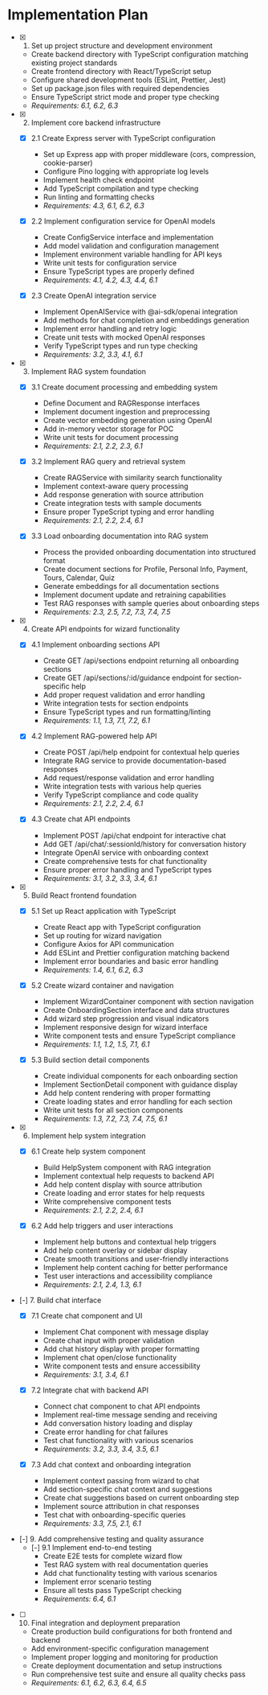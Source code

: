 # Implementation Plan

- [x] 1. Set up project structure and development environment
  - Create backend directory with TypeScript configuration matching existing project standards
  - Create frontend directory with React/TypeScript setup
  - Configure shared development tools (ESLint, Prettier, Jest)
  - Set up package.json files with required dependencies
  - Ensure TypeScript strict mode and proper type checking
  - _Requirements: 6.1, 6.2, 6.3_

- [x] 2. Implement core backend infrastructure
  - [x] 2.1 Create Express server with TypeScript configuration
    - Set up Express app with proper middleware (cors, compression, cookie-parser)
    - Configure Pino logging with appropriate log levels
    - Implement health check endpoint
    - Add TypeScript compilation and type checking
    - Run linting and formatting checks
    - _Requirements: 4.3, 6.1, 6.2, 6.3_

  - [x] 2.2 Implement configuration service for OpenAI models
    - Create ConfigService interface and implementation
    - Add model validation and configuration management
    - Implement environment variable handling for API keys
    - Write unit tests for configuration service
    - Ensure TypeScript types are properly defined
    - _Requirements: 4.1, 4.2, 4.3, 4.4, 6.1_

  - [x] 2.3 Create OpenAI integration service
    - Implement OpenAIService with @ai-sdk/openai integration
    - Add methods for chat completion and embeddings generation
    - Implement error handling and retry logic
    - Create unit tests with mocked OpenAI responses
    - Verify TypeScript types and run type checking
    - _Requirements: 3.2, 3.3, 4.1, 6.1_

- [x] 3. Implement RAG system foundation
  - [x] 3.1 Create document processing and embedding system
    - Define Document and RAGResponse interfaces
    - Implement document ingestion and preprocessing
    - Create vector embedding generation using OpenAI
    - Add in-memory vector storage for POC
    - Write unit tests for document processing
    - _Requirements: 2.1, 2.2, 2.3, 6.1_

  - [x] 3.2 Implement RAG query and retrieval system
    - Create RAGService with similarity search functionality
    - Implement context-aware query processing
    - Add response generation with source attribution
    - Create integration tests with sample documents
    - Ensure proper TypeScript typing and error handling
    - _Requirements: 2.1, 2.2, 2.4, 6.1_

  - [x] 3.3 Load onboarding documentation into RAG system
    - Process the provided onboarding documentation into structured format
    - Create document sections for Profile, Personal Info, Payment, Tours, Calendar, Quiz
    - Generate embeddings for all documentation sections
    - Implement document update and retraining capabilities
    - Test RAG responses with sample queries about onboarding steps
    - _Requirements: 2.3, 2.5, 7.2, 7.3, 7.4, 7.5_

- [x] 4. Create API endpoints for wizard functionality
  - [x] 4.1 Implement onboarding sections API
    - Create GET /api/sections endpoint returning all onboarding sections
    - Create GET /api/sections/:id/guidance endpoint for section-specific help
    - Add proper request validation and error handling
    - Write integration tests for section endpoints
    - Ensure TypeScript types and run formatting/linting
    - _Requirements: 1.1, 1.3, 7.1, 7.2, 6.1_

  - [x] 4.2 Implement RAG-powered help API
    - Create POST /api/help endpoint for contextual help queries
    - Integrate RAG service to provide documentation-based responses
    - Add request/response validation and error handling
    - Write integration tests with various help queries
    - Verify TypeScript compliance and code quality
    - _Requirements: 2.1, 2.2, 2.4, 6.1_

  - [x] 4.3 Create chat API endpoints
    - Implement POST /api/chat endpoint for interactive chat
    - Add GET /api/chat/:sessionId/history for conversation history
    - Integrate OpenAI service with onboarding context
    - Create comprehensive tests for chat functionality
    - Ensure proper error handling and TypeScript types
    - _Requirements: 3.1, 3.2, 3.3, 3.4, 6.1_

- [x] 5. Build React frontend foundation
  - [x] 5.1 Set up React application with TypeScript
    - Create React app with TypeScript configuration
    - Set up routing for wizard navigation
    - Configure Axios for API communication
    - Add ESLint and Prettier configuration matching backend
    - Implement error boundaries and basic error handling
    - _Requirements: 1.4, 6.1, 6.2, 6.3_

  - [x] 5.2 Create wizard container and navigation
    - Implement WizardContainer component with section navigation
    - Create OnboardingSection interface and data structures
    - Add wizard step progression and visual indicators
    - Implement responsive design for wizard interface
    - Write component tests and ensure TypeScript compliance
    - _Requirements: 1.1, 1.2, 1.5, 7.1, 6.1_

  - [x] 5.3 Build section detail components
    - Create individual components for each onboarding section
    - Implement SectionDetail component with guidance display
    - Add help content rendering with proper formatting
    - Create loading states and error handling for each section
    - Write unit tests for all section components
    - _Requirements: 1.3, 7.2, 7.3, 7.4, 7.5, 6.1_

- [x] 6. Implement help system integration
  - [x] 6.1 Create help system component
    - Build HelpSystem component with RAG integration
    - Implement contextual help requests to backend API
    - Add help content display with source attribution
    - Create loading and error states for help requests
    - Write comprehensive component tests
    - _Requirements: 2.1, 2.2, 2.4, 6.1_

  - [x] 6.2 Add help triggers and user interactions
    - Implement help buttons and contextual help triggers
    - Add help content overlay or sidebar display
    - Create smooth transitions and user-friendly interactions
    - Implement help content caching for better performance
    - Test user interactions and accessibility compliance
    - _Requirements: 2.1, 2.4, 1.3, 6.1_

- [-] 7. Build chat interface
  - [x] 7.1 Create chat component and UI
    - Implement Chat component with message display
    - Create chat input with proper validation
    - Add chat history display with proper formatting
    - Implement chat open/close functionality
    - Write component tests and ensure accessibility
    - _Requirements: 3.1, 3.4, 6.1_

  - [x] 7.2 Integrate chat with backend API
    - Connect chat component to chat API endpoints
    - Implement real-time message sending and receiving
    - Add conversation history loading and display
    - Create error handling for chat failures
    - Test chat functionality with various scenarios
    - _Requirements: 3.2, 3.3, 3.4, 3.5, 6.1_

  - [x] 7.3 Add chat context and onboarding integration
    - Implement context passing from wizard to chat
    - Add section-specific chat context and suggestions
    - Create chat suggestions based on current onboarding step
    - Implement source attribution in chat responses
    - Test chat with onboarding-specific queries
    - _Requirements: 3.3, 7.5, 2.1, 6.1_
<!-- 
- [ ] 8. Implement configuration management
  - [ ] 8.1 Create admin configuration interface
    - Build simple admin panel for model configuration
    - Implement model selection dropdown with available options
    - Add configuration validation and testing functionality
    - Create configuration save/load functionality
    - Write tests for configuration management
    - _Requirements: 4.1, 4.2, 4.3, 6.1_

  - [ ] 8.2 Add model configuration API integration
    - Connect frontend configuration to backend API
    - Implement configuration updates with proper validation
    - Add model testing and validation feedback
    - Create fallback handling for invalid configurations
    - Test configuration changes and model switching
    - _Requirements: 4.2, 4.3, 4.4, 4.5, 6.1_ -->

- [-] 9. Add comprehensive testing and quality assurance
  - [-] 9.1 Implement end-to-end testing
    - Create E2E tests for complete wizard flow
    - Test RAG system with real documentation queries
    - Add chat functionality testing with various scenarios
    - Implement error scenario testing
    - Ensure all tests pass TypeScript checking
    - _Requirements: 6.4, 6.1_
<!-- 
  - [ ] 9.2 Add performance optimization and monitoring
    - Implement response caching for frequently asked questions
    - Add request rate limiting and performance monitoring
    - Optimize frontend bundle size and loading performance
    - Create performance tests and benchmarks
    - Run final code quality checks (TypeScript, linting, formatting)
    - _Requirements: 6.1, 6.2, 6.3, 6.5_ -->

- [ ] 10. Final integration and deployment preparation
  - Create production build configurations for both frontend and backend
  - Add environment-specific configuration management
  - Implement proper logging and monitoring for production
  - Create deployment documentation and setup instructions
  - Run comprehensive test suite and ensure all quality checks pass
  - _Requirements: 6.1, 6.2, 6.3, 6.4, 6.5_